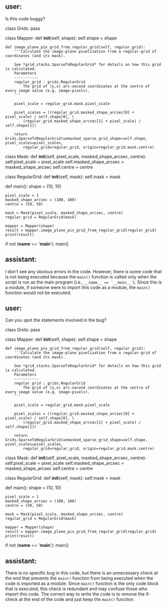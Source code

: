 ## user:
Is this code buggy?



















class Grids:
    pass


class Mapper:
    def __init__(self, shape):
        self.shape = shape
    
    def image_plane_pix_grid_from_regular_grid(self, regular_grid):
        '''Calculate the image-plane pixelization from a regular-grid of coordinates (and its mask).

        See *grid_stacks.SparseToRegularGrid* for details on how this grid is calculated.
        Parameters
        -----------
        regular_grid : grids.RegularGrid
            The grid of (y,x) arc-second coordinates at the centre of every image value (e.g. image-pixels).
        '''
        
        pixel_scale = regular_grid.mask.pixel_scale
        
        pixel_scales = ((regular_grid.masked_shape_arcsec[0] + pixel_scale) / self.shape[0], \
            (regular_grid.masked_shape_arcsec[1] + pixel_scale) / self.shape[1])
        
        return Grids.SparseToRegularGrid(unmasked_sparse_grid_shape=self.shape, pixel_scales=pixel_scales, 
            regular_grid=regular_grid, origin=regular_grid.mask.centre)


class Mask:
    def __init__(self, pixel_scale, masked_shape_arcsec, centre):
        self.pixel_scale = pixel_scale
        self.masked_shape_arcsec = masked_shape_arcsec
        self.centre = centre


class RegularGrid:
    def __init__(self, mask):
        self.mask = mask


def main():
    shape = (10, 10)
    
    pixel_scale = 1
    masked_shape_arcsec = (100, 100)
    centre = (50, 50)
    
    mask = Mask(pixel_scale, masked_shape_arcsec, centre)
    regular_grid = RegularGrid(mask)
    
    mapper = Mapper(shape)
    result = mapper.image_plane_pix_grid_from_regular_grid(regular_grid)
    print(result)


if not (__name__ == '__main__'):
    main()

## assistant:
I don't see any obvious errors in the code. However, there is some code that is not being executed because the `main()` function is called only when the script is run as the main program (i.e., `__name__ == '__main__'`). Since this is a module, if someone were to import this code as a module, the `main()` function would not be executed.

## user:
Can you spot the statements involved in the bug?



















class Grids:
    pass


class Mapper:
    def __init__(self, shape):
        self.shape = shape
    
    def image_plane_pix_grid_from_regular_grid(self, regular_grid):
        '''Calculate the image-plane pixelization from a regular-grid of coordinates (and its mask).

        See *grid_stacks.SparseToRegularGrid* for details on how this grid is calculated.
        Parameters
        -----------
        regular_grid : grids.RegularGrid
            The grid of (y,x) arc-second coordinates at the centre of every image value (e.g. image-pixels).
        '''
        
        pixel_scale = regular_grid.mask.pixel_scale
        
        pixel_scales = ((regular_grid.masked_shape_arcsec[0] + pixel_scale) / self.shape[0], \
            (regular_grid.masked_shape_arcsec[1] + pixel_scale) / self.shape[1])
        
        return Grids.SparseToRegularGrid(unmasked_sparse_grid_shape=self.shape, pixel_scales=pixel_scales, 
            regular_grid=regular_grid, origin=regular_grid.mask.centre)


class Mask:
    def __init__(self, pixel_scale, masked_shape_arcsec, centre):
        self.pixel_scale = pixel_scale
        self.masked_shape_arcsec = masked_shape_arcsec
        self.centre = centre


class RegularGrid:
    def __init__(self, mask):
        self.mask = mask


def main():
    shape = (10, 10)
    
    pixel_scale = 1
    masked_shape_arcsec = (100, 100)
    centre = (50, 50)
    
    mask = Mask(pixel_scale, masked_shape_arcsec, centre)
    regular_grid = RegularGrid(mask)
    
    mapper = Mapper(shape)
    result = mapper.image_plane_pix_grid_from_regular_grid(regular_grid)
    print(result)


if not (__name__ == '__main__'):
    main()

## assistant:
There is no specific bug in this code, but there is an unnecessary check at the end that prevents the `main()` function from being executed when the code is imported as a module. Since `main()` function is the only code block that is executed, this check is redundant and may confuse those who import this code. The correct way to write the code is to remove the if-check at the end of the code and just keep the `main()` function.

